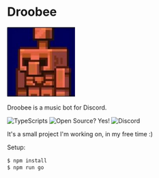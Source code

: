 # Droobee
![Droobee](copperGolumMC.png)

Droobee is a music bot for Discord.

<p align="left">
    <img alt="TypeScripts" src="https://img.shields.io/badge/-TypeScript-2965f1?style=flat&logo=Typescript&logoColor=white"/>
    <img alt="Open Source? Yes!" src="https://badgen.net/badge/Open%20Source%20%3F/Yes%21/blue?icon=github"/>
    <img alt="Discord" src="https://img.shields.io/badge/Discord-7289DA?style=for-the-badge&logo=discord&logoColor=white"/>
    
</p>

It's a small project I'm working on, in my free time :)

Setup:
```
$ npm install
$ npm run go
```
